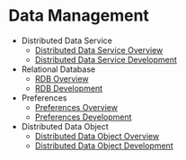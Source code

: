 # Data Management

- Distributed Data Service
  - [Distributed Data Service Overview](database-mdds-overview.md)
  - [Distributed Data Service Development](database-mdds-guidelines.md)
- Relational Database
  - [RDB Overview](database-relational-overview.md)
  - [RDB Development](database-relational-guidelines.md)
- Preferences
  - [Preferences Overview](database-preference-overview.md)
  - [Preferences Development](database-preference-guidelines.md)
- Distributed Data Object
  - [Distributed Data Object Overview](database-distributedobject-overview.md)
  - [Distributed Data Object Development](database-distributedobject-guidelines.md)
